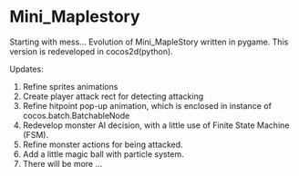 # Mini_Maplestory

Starting with mess...
Evolution of Mini_MapleStory written in pygame.
This version is redeveloped in cocos2d(python).

Updates:
  1. Refine sprites animations
  2. Create player attack rect for detecting attacking
  3. Refine hitpoint pop-up animation, which is enclosed in instance of cocos.batch.BatchableNode
  4. Redevelop monster AI decision, with a little use of Finite State Machine (FSM).
  5. Refine monster actions for being attacked.
  6. Add a little magic ball with particle system.
  7. There will be more ...
